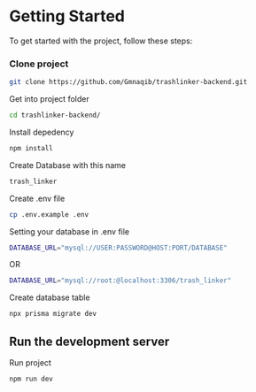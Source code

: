 # Getting Started

To get started with the project, follow these steps:

### Clone project

```bash
git clone https://github.com/Gmnaqib/trashlinker-backend.git
```

Get into project folder
```bash
cd trashlinker-backend/
```

Install depedency
```bash
npm install
```

Create Database with this name
```bash
trash_linker
```

Create .env file
```bash
cp .env.example .env
```

Setting your database in .env file
```bash
DATABASE_URL="mysql://USER:PASSWORD@HOST:PORT/DATABASE"
```
OR
```bash
DATABASE_URL="mysql://root:@localhost:3306/trash_linker"
```

Create database table
```bash
npx prisma migrate dev
```

## Run the development server

Run project
```bash
npm run dev
```

